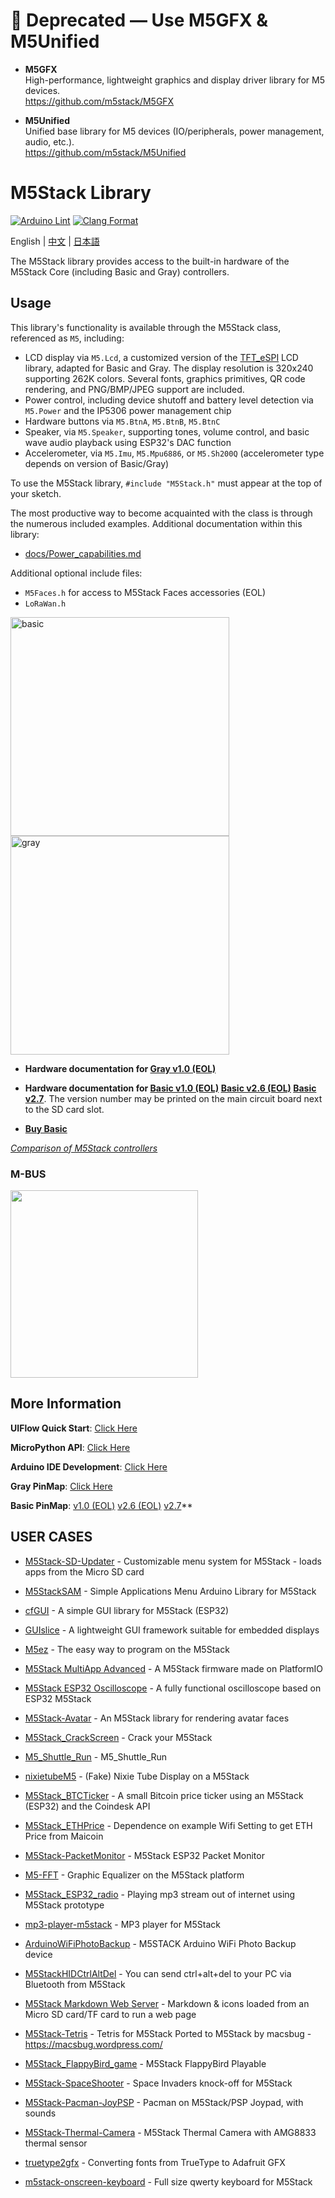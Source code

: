 # 🚫 Deprecated — Use M5GFX & M5Unified

- **M5GFX**  
  High-performance, lightweight graphics and display driver library for M5 devices.  
  <https://github.com/m5stack/M5GFX>

- **M5Unified**  
  Unified base library for M5 devices (IO/peripherals, power management, audio, etc.).  
  <https://github.com/m5stack/M5Unified>

# M5Stack Library

[![Arduino Lint](https://github.com/m5stack/M5Stack/actions/workflows/Arduino-Lint-Check.yml/badge.svg)](https://github.com/m5stack/M5Stack/actions/workflows/Arduino-Lint-Check.yml)
[![Clang Format](https://github.com/m5stack/M5Stack/actions/workflows/clang-format-check.yml/badge.svg)](https://github.com/m5stack/M5Stack/actions/workflows/clang-format-check.yml)

English | [中文](docs/getting_started_cn.md) | [日本語](docs/getting_started_ja.md)

The M5Stack library provides access to the built-in hardware of the M5Stack Core (including Basic and Gray) controllers.

## Usage
This library's functionality is available through the M5Stack class, referenced as `M5`, including:
- LCD display via `M5.Lcd`, a customized version of the [TFT_eSPI](https://github.com/Bodmer/TFT_eSPI) LCD library, adapted for Basic and Gray.  The display resolution is 320x240 supporting 262K colors.  Several fonts, graphics primitives, QR code rendering, and PNG/BMP/JPEG support are included.
- Power control, including device shutoff and battery level detection via `M5.Power` and the IP5306 power management chip
- Hardware buttons via `M5.BtnA`, `M5.BtnB`, `M5.BtnC`
- Speaker, via `M5.Speaker`, supporting tones, volume control, and basic wave audio playback using ESP32's DAC function
- Accelerometer, via `M5.Imu`, `M5.Mpu6886`, or `M5.Sh200Q` (accelerometer type depends on version of Basic/Gray) 

To use the M5Stack library, `#include "M5Stack.h"` must appear at the top of your sketch.

The most productive way to become acquainted with the class is through the numerous included examples.  Additional documentation within this library:
- [docs/Power_capabilities.md](docs/Power_capabilities.md)

Additional optional include files:
- `M5Faces.h` for access to M5Stack Faces accessories (EOL)
- `LoRaWan.h`

<img src="https://static-cdn.m5stack.com/resource/docs/products/core/basic/basic_01.webp" alt="basic" width="350" height="350"><img src="https://static-cdn.m5stack.com/resource/docs/products/core/gray/gray_01.webp" alt="gray" width="350" height="350">

* **Hardware documentation for [Gray v1.0 (EOL)](https://docs.m5stack.com/en/core/gray)**

* **Hardware documentation for [Basic v1.0 (EOL)](https://docs.m5stack.com/en/core/basic)  [Basic v2.6 (EOL)](https://docs.m5stack.com/en/core/basic_v2.6)  [Basic v2.7](https://docs.m5stack.com/en/core/basic_v2.7)**.  The version number may be printed on the main circuit board next to the SD card slot.

* **[Buy Basic](https://shop.m5stack.com/products/esp32-basic-core-iot-development-kit-v2-7)**

*[Comparison of M5Stack controllers](https://docs.m5stack.com/en/products_selector/m5core_compare)*

### M-BUS
<img src="docs/M-BUS.jpg" width="300" />

## More Information

**UIFlow Quick Start**: [Click Here](https://docs.m5stack.com/en/quick_start/m5core/uiflow)

**MicroPython API**: [Click Here](https://docs.m5stack.com/en/mpy/display/m5stack_lvgl)

**Arduino IDE Development**: [Click Here](https://docs.m5stack.com/en/quick_start/m5core/arduino)

**Gray PinMap**: [Click Here](https://docs.m5stack.com/en/core/gray)

**Basic PinMap**: [v1.0 (EOL)](https://docs.m5stack.com/en/core/basic)  [v2.6 (EOL)](https://docs.m5stack.com/en/core/basic_v2.6)  [v2.7](https://docs.m5stack.com/en/core/basic_v2.7)**

## USER CASES

* [M5Stack-SD-Updater](https://github.com/tobozo/M5Stack-SD-Updater) - Customizable menu system for M5Stack - loads apps from the Micro SD
  card

* [M5StackSAM](https://github.com/tomsuch/M5StackSAM) - Simple Applications Menu Arduino Library for M5Stack

* [cfGUI](https://github.com/JF002/cfGUI) - A simple GUI library for M5Stack (ESP32)

* [GUIslice](https://github.com/ImpulseAdventure/GUIslice) - A lightweight GUI framework suitable for embedded displays

* [M5ez](https://github.com/M5ez/M5ez) - The easy way to program on the M5Stack

* [M5Stack MultiApp Advanced](https://github.com/botofancalin/M5Stack-MultiApp-Advanced) - A M5Stack firmware made on PlatformIO

* [M5Stack ESP32 Oscilloscope](https://github.com/botofancalin/M5Stack-ESP32-Oscilloscope) - A fully functional oscilloscope based on ESP32 M5Stack

* [M5Stack-Avatar](https://github.com/meganetaaan/m5stack-avatar) - An M5Stack library for rendering avatar faces

* [M5Stack_CrackScreen](https://github.com/nomolk/M5Stack_CrackScreen) - Crack your M5Stack

* [M5_Shuttle_Run](https://github.com/n0bisuke/M5_Shuttle_Run) - M5_Shuttle_Run

* [nixietubeM5](https://github.com/drayde/nixietubeM5) - (Fake) Nixie Tube Display on a M5Stack

* [M5Stack_BTCTicker](https://github.com/dankelley2/M5Stack_BTCTicker) - A small Bitcoin price ticker using an M5Stack (ESP32) and the Coindesk API

* [M5Stack_ETHPrice](https://github.com/donma/M5StackWifiSettingWithETHPrice) - Dependence on example Wifi Setting to get ETH Price from Maicoin

* [M5Stack-PacketMonitor](https://github.com/tobozo/M5Stack-PacketMonitor) - M5Stack ESP32 Packet Monitor

* [M5-FFT](https://github.com/ElectroMagus/M5-FFT) - Graphic Equalizer on the M5Stack platform

* [M5Stack_ESP32_radio](https://github.com/anton-b/M5Stack_ESP32_radio) - Playing mp3 stream out of internet using M5Stack prototype

* [mp3-player-m5stack](https://github.com/dsiberia9s/mp3-player-m5stack) - MP3 player for M5Stack

* [ArduinoWiFiPhotoBackup](https://github.com/moononournation/ArduinoWiFiPhotoBackup) - M5STACK Arduino WiFi Photo Backup device

* [M5StackHIDCtrlAltDel](https://github.com/mhama/M5StackHIDCtrlAltDel) - You can send ctrl+alt+del to your PC via Bluetooth from M5Stack

* [M5Stack Markdown Web Server](https://github.com/PartsandCircuits/M5Stack-MarkdownWebServer) - Markdown & icons loaded from an Micro SD card/TF card to run a web page

* [M5Stack-Tetris](https://github.com/PartsandCircuits/M5Stack-Tetris) - Tetris for M5Stack Ported to M5Stack by macsbug - https://macsbug.wordpress.com/

* [M5Stack_FlappyBird_game](https://github.com/pcelli85/M5Stack_FlappyBird_game) - M5Stack FlappyBird Playable

* [M5Stack-SpaceShooter](https://github.com/PartsandCircuits/M5Stack-SpaceShooter) - Space Invaders knock-off for M5Stack

* [M5Stack-Pacman-JoyPSP](https://github.com/tobozo/M5Stack-Pacman-JoyPSP) - Pacman on M5Stack/PSP Joypad, with sounds

* [M5Stack-Thermal-Camera](https://github.com/hkoffer/M5Stack-Thermal-Camera-) - M5Stack Thermal Camera with AMG8833 thermal sensor

* [truetype2gfx](https://github.com/ropg/truetype2gfx) - Converting fonts from TrueType to Adafruit GFX

* [m5stack-onscreen-keyboard](https://github.com/yellowelise/m5stack-onscreen-keyboard) - Full size qwerty keyboard for M5Stack
